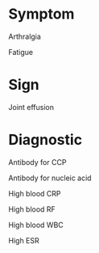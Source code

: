 # Symptom

Arthralgia

Fatigue

# Sign

Joint effusion

# Diagnostic

Antibody for CCP

Antibody for nucleic acid

High blood CRP

High blood RF

High blood WBC

High ESR
